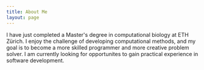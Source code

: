 ```yaml
---
title: About Me
layout: page
---
```


I have just completed a Master's degree in computational biology at ETH Zürich. I enjoy the challenge of developing computational methods, and my goal is to become a more skilled programmer and more creative problem solver. I am currently looking for opportunites to gain practical experience in software development.
